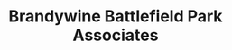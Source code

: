 ---
layout: repo
title: "Brandywine Battlefield Park Associates"
id: 13322
permalink: repos/13322/
---